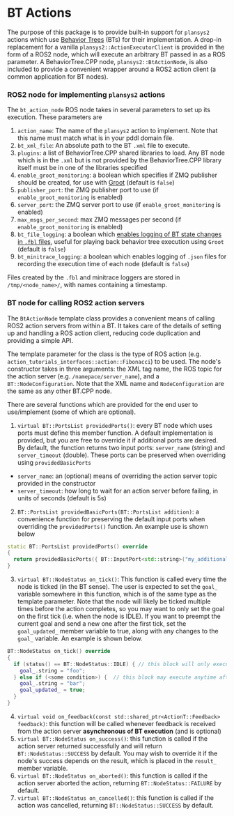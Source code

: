 # BT Actions

The purpose of this package is to provide built-in support for `plansys2` actions which use [Behavior Trees](https://github.com/BehaviorTree/BehaviorTree.CPP) (BTs) for their implementation.  A drop-in replacement for a vanilla `plansys2::ActionExecutorClient` is provided in the form of a ROS2 node, which will execute an arbitrary BT passed in as a ROS parameter.  A BehaviorTree.CPP node, `plansys2::BtActionNode`, is also included to provide a convenient wrapper around a ROS2 action client (a common application for BT nodes).

### ROS2 node for implementing `plansys2` actions
The `bt_action_node` ROS node takes in several parameters to set up its execution.
These parameters are
1. `action_name`: The name of the `plansys2` action to implement. Note that this name must match what is in your pddl domain file.
2. `bt_xml_file`: An absolute path to the BT `.xml` file to execute.
3. `plugins`: a list of BehaviorTree.CPP shared libraries to load. Any BT node which is in the `.xml` but is not provided by the BehaviorTree.CPP library itself must be in one of the libraries specified
4. `enable_groot_monitoring`: a boolean which specifies if ZMQ publisher should be created, for use with [Groot](https://github.com/BehaviorTree/Groot) (default is `false`)
5. `publisher_port`: the ZMQ publisher port to use (if `enable_groot_monitoring` is enabled)
6. `server_port`: the ZMQ server port to use (if `enable_groot_monitoring` is enabled)
7. `max_msgs_per_second`: max ZMQ messages per second (if `enable_groot_monitoring` is enabled)
8. `bt_file_logging`: a boolean which [enables logging of BT state changes in `.fbl` files](https://www.behaviortree.dev/tutorial_05_subtrees/), useful for playing back behavior tree execution using `Groot` (default is `false`)
9. `bt_minitrace_logging`: a boolean which enables logging of `.json` files for recording the execution time of each node (default is `false`)

Files created by the `.fbl` and minitrace loggers are stored in `/tmp/<node_name>/`, with names containing a timestamp.

### BT node for calling ROS2 action servers
The `BtActionNode` template class provides a convenient means of calling ROS2 action servers from within a BT.  It takes care of the details of setting up and handling a ROS action client, reducing code duplication and providing a simple API.

The template parameter for the class is the type of ROS action (e.g. `action_tutorials_interfaces::action::Fibonacci`) to be used. The node's constructor takes in three arguments: the XML tag name, the ROS topic for the action server (e.g. `/namepace/server_name`), and a `BT::NodeConfiguration`.  Note that the XML name and `NodeConfiguration` are the same as any other BT.CPP node.

There are several functions which are provided for the end user to use/implement (some of which are optional).
1. `virtual BT::PortsList providedPorts()`: every BT node which uses ports must define this member function.  A default implementation is provided, but you are free to override it if additional ports are desired.  By default, the function returns two input ports: `server_name` (string) and `server_timeout` (double).  These ports can be preserved when overriding using `providedBasicPorts`
  * `server_name`: an (optional) means of overriding the action server topic provided in the constructor
  * `server_timeout`: how long to wait for an action server before failing, in units of seconds (default is 5s)
2. `BT::PortsList providedBasicPorts(BT::PortsList addition)`: a convenience function for preserving the default input ports when overriding the `providedPorts()` function.  An example use is shown below
  ```cpp
  static BT::PortsList providedPorts() override
  {
    return providedBasicPorts({ BT::InputPort<std::string>("my_additional_port") });
  }
  ```
3. `virtual BT::NodeStatus on_tick()`: This function is called every time the node is ticked (in the BT sense).  The user is expected to set the `goal_` variable somewhere in this function, which is of the same type as the template parameter.  Note that the node will likely be ticked multiple times before the action completes, so you may want to only set the goal on the first tick (i.e. when the node is IDLE).  If you want to preempt the current goal and send a new one after the first tick, set the `goal_updated_` member variable to true, along with any changes to the `goal_` variable.  An example is shown below.
  ```cpp
  BT::NodeStatus on_tick() override
  {
    if (status() == BT::NodeStatus::IDLE) { // this block will only execute on the first tick
      goal_.string = "foo";
    } else if (<some condition>) {  // this block may execute anytime afterward
      goal_.string = "bar";
      goal_updated_ = true;
    }
  }
  ```
4. `virtual void on_feedback(const std::shared_ptr<ActionT::Feedback> feedback)`: this function will be called whenever feedback is received from the action server **asynchronous of BT execution** (and is optional)
5. `virtual BT::NodeStatus on_success()`: this function is called if the action server returned successfully and will return `BT::NodeStatus::SUCCESS` by default.  You may wish to override it if the node's success depends on the result, which is placed in the `result_` member variable.
6. `virtual BT::NodeStatus on_aborted()`: this function is called if the action server aborted the action, returning `BT::NodeStatus::FAILURE` by default.
7. `virtual BT::NodeStatus on_cancelled()`: this function is called if the action was cancelled, returning `BT::NodeStatus::SUCCESS` by default.

